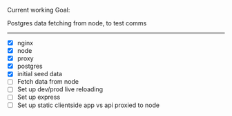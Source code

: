 Current working Goal:

Postgres data fetching from node, to test comms

---

- [x] nginx
- [x] node
- [x] proxy
- [x] postgres
- [x] initial seed data
- [ ] Fetch data from node
- [ ] Set up dev/prod live reloading
- [ ] Set up express
- [ ] Set up static clientside app vs api proxied to node

